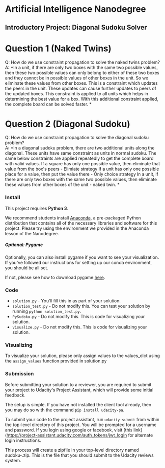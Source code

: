 # Artificial Intelligence Nanodegree
## Introductory Project: Diagonal Sudoku Solver

# Question 1 (Naked Twins)
Q: How do we use constraint propagation to solve the naked twins problem?  
A: *In a unit, if there are only two boxes with the same two possible values, then these two possible values can only belong to either of these two boxes and they cannot be in possible values of other boxes in the unit.
 So we eliminate these values from other boxes. This is a constraint which updates the peers in the unit. These updates can cause further updates to peers of the updated boxes.
 This constraint is applied to all units which helps in determining the best value for a box.
 With this additional constraint applied, the complete board can be solved faster.  *

# Question 2 (Diagonal Sudoku)
Q: How do we use constraint propagation to solve the diagonal sudoku problem?  
A: *In a diagonal sudoku problem, there are two additional units along the diagonal. These units have same constraint as units in normal sudoku.
	The same below constraints are applied repeatedly to get the complete board with valid values.
		If a square has only one possible value, then eliminate that value from the box's peers - Elimiate strategy
		If a unit has only one possible place for a value, then put the value there - Only choice strategy
		In a unit, if there are only two boxes with the same two possible values, then eliminate these values from other boxes of the unit - naked twin.
		*

### Install

This project requires **Python 3**.

We recommend students install [Anaconda](https://www.continuum.io/downloads), a pre-packaged Python distribution that contains all of the necessary libraries and software for this project. 
Please try using the environment we provided in the Anaconda lesson of the Nanodegree.

##### Optional: Pygame

Optionally, you can also install pygame if you want to see your visualization. If you've followed our instructions for setting up our conda environment, you should be all set.

If not, please see how to download pygame [here](http://www.pygame.org/download.shtml).

### Code

* `solution.py` - You'll fill this in as part of your solution.
* `solution_test.py` - Do not modify this. You can test your solution by running `python solution_test.py`.
* `PySudoku.py` - Do not modify this. This is code for visualizing your solution.
* `visualize.py` - Do not modify this. This is code for visualizing your solution.

### Visualizing

To visualize your solution, please only assign values to the values_dict using the ```assign_values``` function provided in solution.py

### Submission
Before submitting your solution to a reviewer, you are required to submit your project to Udacity's Project Assistant, which will provide some initial feedback.  

The setup is simple.  If you have not installed the client tool already, then you may do so with the command `pip install udacity-pa`.  

To submit your code to the project assistant, run `udacity submit` from within the top-level directory of this project.  You will be prompted for a username and password.  If you login using google or facebook, visit [this link](https://project-assistant.udacity.com/auth_tokens/jwt_login for alternate login instructions.

This process will create a zipfile in your top-level directory named sudoku-<id>.zip.  This is the file that you should submit to the Udacity reviews system.

